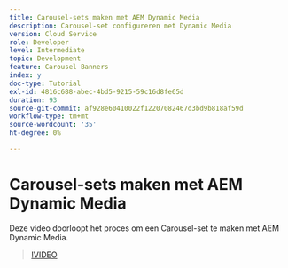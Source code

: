 ```yaml
---
title: Carousel-sets maken met AEM Dynamic Media
description: Carousel-set configureren met Dynamic Media
version: Cloud Service
role: Developer
level: Intermediate
topic: Development
feature: Carousel Banners
index: y
doc-type: Tutorial
exl-id: 4816c688-abec-4bd5-9215-59c16d8fe65d
duration: 93
source-git-commit: af928e60410022f12207082467d3bd9b818af59d
workflow-type: tm+mt
source-wordcount: '35'
ht-degree: 0%

---
```


# Carousel-sets maken met AEM Dynamic Media

Deze video doorloopt het proces om een Carousel-set te maken met AEM Dynamic Media.

>[!VIDEO](https://video.tv.adobe.com/v/335380?quality=12&learn=on)

